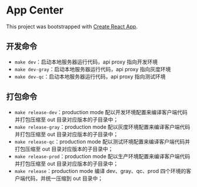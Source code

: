 # App Center

This project was bootstrapped with [Create React App](https://github.com/facebook/create-react-app).

## 开发命令

* `make dev`：启动本地服务器运行代码，api proxy 指向开发环境
* `make dev-gray`：启动本地服务器运行代码，api proxy 指向灰度环境
* `make dev-qc`：启动本地服务器运行代码，api proxy 指向测试环境

## 打包命令
* `make release-dev`：production mode 配以开发环境配置来编译客户端代码并打包压缩至 out 目录对应版本的子目录中；
* `make release-gray`：production mode 配以灰度环境配置来编译客户端代码并打包压缩至 out 目录对应版本的子目录中；
* `make release-qc`：production mode 配以测试环境配置来编译客户端代码并打包压缩至 out 目录对应版本的子目录中；
* `make release-prod`：production mode 配以生产环境配置来编译客户端代码并打包压缩至 out 目录对应版本的子目录中；
* `make release`：production mode 编译 dev、gray、qc、prod 四个环境的客户端代码，并统一压缩到 out 目录中；
